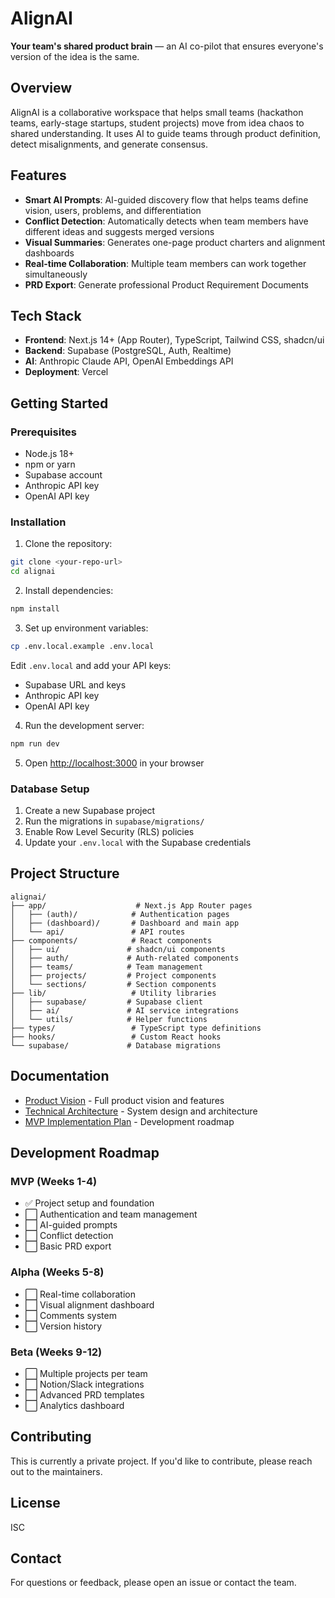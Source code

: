 # AlignAI

**Your team's shared product brain** — an AI co-pilot that ensures everyone's version of the idea is the same.

## Overview

AlignAI is a collaborative workspace that helps small teams (hackathon teams, early-stage startups, student projects) move from idea chaos to shared understanding. It uses AI to guide teams through product definition, detect misalignments, and generate consensus.

## Features

- **Smart AI Prompts**: AI-guided discovery flow that helps teams define vision, users, problems, and differentiation
- **Conflict Detection**: Automatically detects when team members have different ideas and suggests merged versions
- **Visual Summaries**: Generates one-page product charters and alignment dashboards
- **Real-time Collaboration**: Multiple team members can work together simultaneously
- **PRD Export**: Generate professional Product Requirement Documents

## Tech Stack

- **Frontend**: Next.js 14+ (App Router), TypeScript, Tailwind CSS, shadcn/ui
- **Backend**: Supabase (PostgreSQL, Auth, Realtime)
- **AI**: Anthropic Claude API, OpenAI Embeddings API
- **Deployment**: Vercel

## Getting Started

### Prerequisites

- Node.js 18+
- npm or yarn
- Supabase account
- Anthropic API key
- OpenAI API key

### Installation

1. Clone the repository:
```bash
git clone <your-repo-url>
cd alignai
```

2. Install dependencies:
```bash
npm install
```

3. Set up environment variables:
```bash
cp .env.local.example .env.local
```

Edit `.env.local` and add your API keys:
- Supabase URL and keys
- Anthropic API key
- OpenAI API key

4. Run the development server:
```bash
npm run dev
```

5. Open [http://localhost:3000](http://localhost:3000) in your browser

### Database Setup

1. Create a new Supabase project
2. Run the migrations in `supabase/migrations/`
3. Enable Row Level Security (RLS) policies
4. Update your `.env.local` with the Supabase credentials

## Project Structure

```
alignai/
├── app/                    # Next.js App Router pages
│   ├── (auth)/            # Authentication pages
│   ├── (dashboard)/       # Dashboard and main app
│   └── api/               # API routes
├── components/            # React components
│   ├── ui/               # shadcn/ui components
│   ├── auth/             # Auth-related components
│   ├── teams/            # Team management
│   ├── projects/         # Project components
│   └── sections/         # Section components
├── lib/                   # Utility libraries
│   ├── supabase/         # Supabase client
│   ├── ai/               # AI service integrations
│   └── utils/            # Helper functions
├── types/                 # TypeScript type definitions
├── hooks/                 # Custom React hooks
└── supabase/             # Database migrations
```

## Documentation

- [Product Vision](./PRODUCT_VISION.md) - Full product vision and features
- [Technical Architecture](./TECHNICAL_ARCHITECTURE.md) - System design and architecture
- [MVP Implementation Plan](./MVP_IMPLEMENTATION_PLAN.md) - Development roadmap

## Development Roadmap

### MVP (Weeks 1-4)
- ✅ Project setup and foundation
- ⬜ Authentication and team management
- ⬜ AI-guided prompts
- ⬜ Conflict detection
- ⬜ Basic PRD export

### Alpha (Weeks 5-8)
- ⬜ Real-time collaboration
- ⬜ Visual alignment dashboard
- ⬜ Comments system
- ⬜ Version history

### Beta (Weeks 9-12)
- ⬜ Multiple projects per team
- ⬜ Notion/Slack integrations
- ⬜ Advanced PRD templates
- ⬜ Analytics dashboard

## Contributing

This is currently a private project. If you'd like to contribute, please reach out to the maintainers.

## License

ISC

## Contact

For questions or feedback, please open an issue or contact the team.

